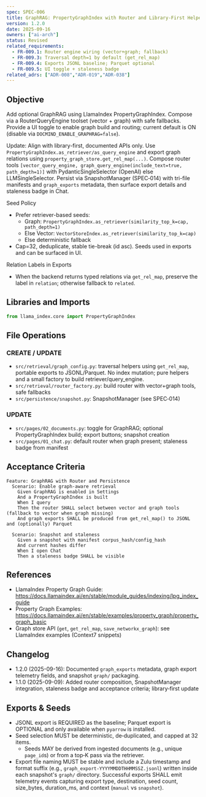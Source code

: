 ```yaml
---
spec: SPEC-006
title: GraphRAG: PropertyGraphIndex with Router and Library‑First Helpers
version: 1.2.0
date: 2025-09-16
owners: ["ai-arch"]
status: Revised
related_requirements:
  - FR-009.1: Router engine wiring (vector+graph; fallback)
  - FR-009.3: Traversal depth=1 by default (get_rel_map)
  - FR-009.4: Exports JSONL baseline; Parquet optional
  - FR-009.5: UI toggle + staleness badge
related_adrs: ["ADR-008","ADR-019","ADR-038"]
---
```


## Objective

Add optional GraphRAG using LlamaIndex PropertyGraphIndex. Compose via a RouterQueryEngine toolset (vector + graph) with safe fallbacks. Provide a UI toggle to enable graph build and routing; current default is ON (disable via `DOCMIND_ENABLE_GRAPHRAG=false`).

Update: Align with library-first, documented APIs only. Use `PropertyGraphIndex.as_retriever/as_query_engine` and export graph relations using `property_graph_store.get_rel_map(...)`. Compose router tools `[vector_query_engine, graph_query_engine(include_text=true, path_depth=1)]` with PydanticSingleSelector (OpenAI) else LLMSingleSelector. Persist via SnapshotManager (SPEC‑014) with tri-file manifests and `graph_exports` metadata, then surface export details and staleness badge in Chat.

Seed Policy

- Prefer retriever-based seeds:
  - Graph: `PropertyGraphIndex.as_retriever(similarity_top_k=cap, path_depth=1)`
  - Else Vector: `VectorStoreIndex.as_retriever(similarity_top_k=cap)`
  - Else deterministic fallback
- Cap=32, deduplicate, stable tie-break (id asc). Seeds used in exports and can be surfaced in UI.

Relation Labels in Exports

- When the backend returns typed relations via `get_rel_map`, preserve the label in `relation`; otherwise fallback to `related`.

## Libraries and Imports

```python
from llama_index.core import PropertyGraphIndex
```

## File Operations

### CREATE / UPDATE

- `src/retrieval/graph_config.py`: traversal helpers using `get_rel_map`, portable exports to JSONL/Parquet. No index mutation; pure helpers and a small factory to build retriever/query_engine.
- `src/retrieval/router_factory.py`: build router with vector+graph tools, safe fallbacks
- `src/persistence/snapshot.py`: SnapshotManager (see SPEC‑014)

### UPDATE

- `src/pages/02_documents.py`: toggle for GraphRAG; optional PropertyGraphIndex build; export buttons; snapshot creation
- `src/pages/01_chat.py`: default router when graph present; staleness badge from manifest

## Acceptance Criteria

```gherkin
Feature: GraphRAG with Router and Persistence
  Scenario: Enable graph-aware retrieval
    Given GraphRAG is enabled in Settings
    And a PropertyGraphIndex is built
    When I query
    Then the router SHALL select between vector and graph tools (fallback to vector when graph missing)
    And graph exports SHALL be produced from get_rel_map() to JSONL and (optionally) Parquet

  Scenario: Snapshot and staleness
    Given a snapshot with manifest corpus_hash/config_hash
    And current hashes differ
    When I open Chat
    Then a staleness badge SHALL be visible
```

## References

- LlamaIndex Property Graph Guide: <https://docs.llamaindex.ai/en/stable/module_guides/indexing/lpg_index_guide>
- Property Graph Examples: <https://docs.llamaindex.ai/en/stable/examples/property_graph/property_graph_basic>
- Graph store API (`get`, `get_rel_map`, `save_networkx_graph`): see LlamaIndex examples (Context7 snippets)

## Changelog

- 1.2.0 (2025-09-16): Documented `graph_exports` metadata, graph export telemetry fields, and snapshot `graph/` packaging.
- 1.1.0 (2025-09-09): Added router composition, SnapshotManager integration, staleness badge and acceptance criteria; library‑first update

## Exports & Seeds

- JSONL export is REQUIRED as the baseline; Parquet export is OPTIONAL and only available when `pyarrow` is installed.
- Seed selection MUST be deterministic, de‑duplicated, and capped at 32 items.
  - Seeds MAY be derived from ingested documents (e.g., unique `page_id`s) or from a top‑K pass via the retriever.
- Export file naming MUST be stable and include a Zulu timestamp and format suffix (e.g., `graph_export-YYYYMMDDTHHMMSSZ.jsonl`) written inside each snapshot's `graph/` directory. Successful exports SHALL emit telemetry events capturing export type, destination, seed count, size_bytes, duration_ms, and context (`manual` vs `snapshot`).
